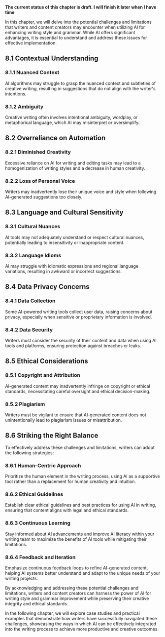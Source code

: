 **The current status of this chapter is draft. I will finish it later when I have time**

In this chapter, we will delve into the potential challenges and limitations that writers and content creators may encounter when utilizing AI for enhancing writing style and grammar. While AI offers significant advantages, it is essential to understand and address these issues for effective implementation.

8.1 Contextual Understanding
----------------------------

### 8.1.1 Nuanced Context

AI algorithms may struggle to grasp the nuanced context and subtleties of creative writing, resulting in suggestions that do not align with the writer's intentions.

### 8.1.2 Ambiguity

Creative writing often involves intentional ambiguity, wordplay, or metaphorical language, which AI may misinterpret or oversimplify.

8.2 Overreliance on Automation
------------------------------

### 8.2.1 Diminished Creativity

Excessive reliance on AI for writing and editing tasks may lead to a homogenization of writing styles and a decrease in human creativity.

### 8.2.2 Loss of Personal Voice

Writers may inadvertently lose their unique voice and style when following AI-generated suggestions too closely.

8.3 Language and Cultural Sensitivity
-------------------------------------

### 8.3.1 Cultural Nuances

AI tools may not adequately understand or respect cultural nuances, potentially leading to insensitivity or inappropriate content.

### 8.3.2 Language Idioms

AI may struggle with idiomatic expressions and regional language variations, resulting in awkward or incorrect suggestions.

8.4 Data Privacy Concerns
-------------------------

### 8.4.1 Data Collection

Some AI-powered writing tools collect user data, raising concerns about privacy, especially when sensitive or proprietary information is involved.

### 8.4.2 Data Security

Writers must consider the security of their content and data when using AI tools and platforms, ensuring protection against breaches or leaks.

8.5 Ethical Considerations
--------------------------

### 8.5.1 Copyright and Attribution

AI-generated content may inadvertently infringe on copyright or ethical standards, necessitating careful oversight and ethical decision-making.

### 8.5.2 Plagiarism

Writers must be vigilant to ensure that AI-generated content does not unintentionally lead to plagiarism issues or misattribution.

8.6 Striking the Right Balance
------------------------------

To effectively address these challenges and limitations, writers can adopt the following strategies:

### 8.6.1 Human-Centric Approach

Prioritize the human element in the writing process, using AI as a supportive tool rather than a replacement for human creativity and intuition.

### 8.6.2 Ethical Guidelines

Establish clear ethical guidelines and best practices for using AI in writing, ensuring that content aligns with legal and ethical standards.

### 8.6.3 Continuous Learning

Stay informed about AI advancements and improve AI literacy within your writing team to maximize the benefits of AI tools while mitigating their limitations.

### 8.6.4 Feedback and Iteration

Emphasize continuous feedback loops to refine AI-generated content, helping AI systems better understand and adapt to the unique needs of your writing projects.

By acknowledging and addressing these potential challenges and limitations, writers and content creators can harness the power of AI for writing style and grammar improvement while preserving their creative integrity and ethical standards.

In the following chapter, we will explore case studies and practical examples that demonstrate how writers have successfully navigated these challenges, showcasing the ways in which AI can be effectively integrated into the writing process to achieve more productive and creative outcomes.
